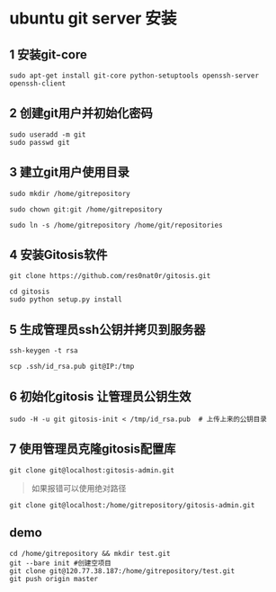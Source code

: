 # ubuntu git server 安装

## 1 安装git-core

```
sudo apt-get install git-core python-setuptools openssh-server openssh-client
```

## 2 创建git用户并初始化密码

```
sudo useradd -m git
sudo passwd git
```

## 3 建立git用户使用目录

```
sudo mkdir /home/gitrepository

sudo chown git:git /home/gitrepository

sudo ln -s /home/gitrepository /home/git/repositories
```

## 4 安装Gitosis软件

```
git clone https://github.com/res0nat0r/gitosis.git

cd gitosis
sudo python setup.py install
```

## 5 生成管理员ssh公钥并拷贝到服务器

```
ssh-keygen -t rsa

scp .ssh/id_rsa.pub git@IP:/tmp

```

## 6 初始化gitosis 让管理员公钥生效

```
sudo -H -u git gitosis-init < /tmp/id_rsa.pub  # 上传上来的公钥目录
```


## 7 使用管理员克隆gitosis配置库
```
git clone git@localhost:gitosis-admin.git
```

> 如果报错可以使用绝对路径
```
git clone git@localhost:/home/gitrepository/gitosis-admin.git
```


## demo

```
cd /home/gitrepository && mkdir test.git
git --bare init #创建空项目　
git clone git@120.77.38.187:/home/gitrepository/test.git
git push origin master

```



